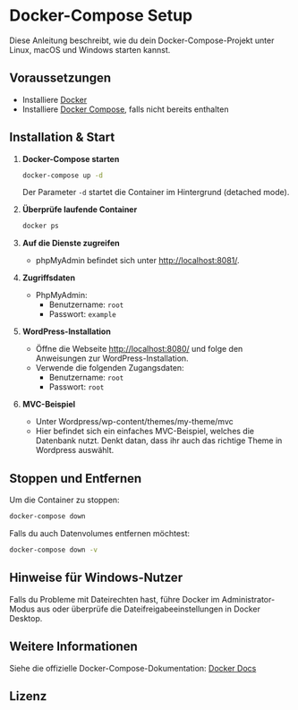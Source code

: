 # Docker-Compose Setup

Diese Anleitung beschreibt, wie du dein Docker-Compose-Projekt unter Linux, macOS und Windows starten kannst.

## Voraussetzungen

- Installiere [Docker](https://docs.docker.com/get-docker/)
- Installiere [Docker Compose](https://docs.docker.com/compose/install/), falls nicht bereits enthalten

## Installation & Start

1. **Docker-Compose starten**
   ```sh
   docker-compose up -d
   ```
   Der Parameter `-d` startet die Container im Hintergrund (detached mode).

2. **Überprüfe laufende Container**
   ```sh
   docker ps
   ```

3. **Auf die Dienste zugreifen**
   - phpMyAdmin befindet sich unter [http://localhost:8081/](http://localhost:8081/).

4. **Zugriffsdaten**
   - PhpMyAdmin: 
     - Benutzername: `root`
     - Passwort: `example`

5. **WordPress-Installation**
   - Öffne die Webseite [http://localhost:8080/](http://localhost:8080/) und folge den Anweisungen zur WordPress-Installation.
   - Verwende die folgenden Zugangsdaten:
     - Benutzername: `root`
     - Passwort: `root`
6. **MVC-Beispiel**
    - Unter Wordpress/wp-content/themes/my-theme/mvc
    - Hier befindet sich ein einfaches MVC-Beispiel, welches die Datenbank nutzt. Denkt datan, dass ihr auch das richtige Theme in Wordpress auswählt.
## Stoppen und Entfernen

Um die Container zu stoppen:
```sh
docker-compose down
```

Falls du auch Datenvolumes entfernen möchtest:
```sh
docker-compose down -v
```

## Hinweise für Windows-Nutzer
Falls du Probleme mit Dateirechten hast, führe Docker im Administrator-Modus aus oder überprüfe die Dateifreigabeeinstellungen in Docker Desktop.

## Weitere Informationen
Siehe die offizielle Docker-Compose-Dokumentation: [Docker Docs](https://docs.docker.com/compose/)

## Lizenz
